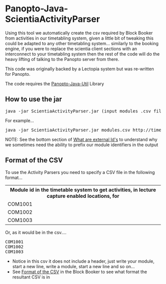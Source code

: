 Panopto-Java-ScientiaActivityParser
===================================

Using this tool we automatically create the csv required by Block Booker from activities in our timetabling system, given a little bit of tweaking this could be adapted to any other timetabling system... similarly to the booking engine, if you were to replace the scientia client sections with an interconnect to your timetabling system then the rest of the code will do the heavy lifting of talking to the Panopto server from there.

This code was originally backed by a Lectopia system but was re-written for Panopto.

The code requires the [Panopto-Java-Util](https://github.com/andmar8/Panopto-Java-Util) Library

How to use the jar
------------------

<pre>
java -jar ScientiaActivityParser.jar (input modules .csv file) (scientia activity endpoint) (output .csv file) ([Optional: module prefix to append to output])
</pre>

For example...

<pre>
java -jar ScientiaActivityParser.jar modules.csv http://timetableserver.example.com:8080/Scientia/TimetableXMLReportEngine/Default.aspx?LocationsActivitiesAndSchedulesEndpoint&module= sessionsToSchedule.csv Q1213-
</pre>

NOTE: See the bottom section of [What are external Id's](https://github.com/andmar8/Panopto-PHP-Booking-Engine#what-are-external-ids) to understand why we sometimes need the ability to prefix our module identifiers in the output

Format of the CSV
-----------------

To use the Activity Parsers you need to specify a CSV file in the following format...

<table>
<tr>
	<th>Module id in the timetable system to get activities, in lecture capture enabled locations, for</th>
</tr>
<tr>
	<td>COM1001</td>
</tr>
<tr>
	<td>COM1002</td>
</tr>
<tr>
	<td>COM1003</td>
</tr>
<table>

Or, as it would be in the csv....

<pre>
COM1001
COM1002
COM1003
</pre>

* Notice in this csv it does not include a header, just write your module, start a new line, write a module, start a new line and so on...
* See [Format of the CSV](https://github.com/andmar8/Panopto-Java-BlockBooker#format-of-the-csv) in the Block Booker to see what format the resultant CSV is in
